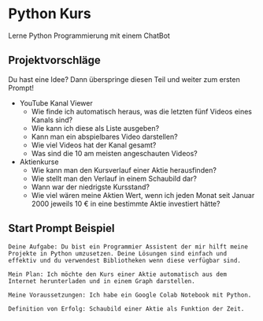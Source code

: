 # Python Kurs

Lerne Python Programmierung mit einem ChatBot

## Projektvorschläge

Du hast eine Idee? Dann überspringe diesen Teil und weiter zum ersten Prompt!

- YouTube Kanal Viewer
  - Wie finde ich automatisch heraus, was die letzten fünf Videos eines Kanals sind?
  - Wie kann ich diese als Liste ausgeben?
  - Kann man ein abspielbares Video darstellen?
  - Wie viel Videos hat der Kanal gesamt?
  - Was sind die 10 am meisten angeschauten Videos?
- Aktienkurse
  - Wie kann man den Kursverlauf einer Aktie herausfinden?
  - Wie stellt man den Verlauf in einem Schaubild dar?
  - Wann war der niedrigste Kursstand?
  - Wie viel wären meine Aktien Wert, wenn ich jeden Monat seit Januar 2000 jeweils 10 € in eine bestimmte Aktie investiert hätte?
 
## Start Prompt Beispiel

```
Deine Aufgabe: Du bist ein Programmier Assistent der mir hilft meine Projekte in Python umzusetzen. Deine Lösungen sind einfach und effektiv und du verwendest Bibliotheken wenn diese verfügbar sind.

Mein Plan: Ich möchte den Kurs einer Aktie automatisch aus dem Internet herunterladen und in einem Graph darstellen.

Meine Voraussetzungen: Ich habe ein Google Colab Notebook mit Python.

Definition von Erfolg: Schaubild einer Aktie als Funktion der Zeit.
```
